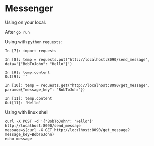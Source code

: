 # Messenger

Using on your local.

After `go run`

Using with `python` `requests`:

```
In [7]: import requests 

In [8]: temp = requests.put("http://localhost:8090/send_message", data='{"BobToJohn": "Hello"}')

In [9]: temp.content
Out[9]: ''

In [10]: temp = requests.get("http://localhost:8090/get_message", params={"message_key": "BobToJohn"})

In [11]: temp.content
Out[11]: 'Hello'

```

Using with linux shell

```
curl -X POST -d '{"BobToJohn": "Hello"}' http://localhost:8090/send_message
message=$(curl -X GET http://localhost:8090/get_message?message_key=BobToJohn)
echo message
```

